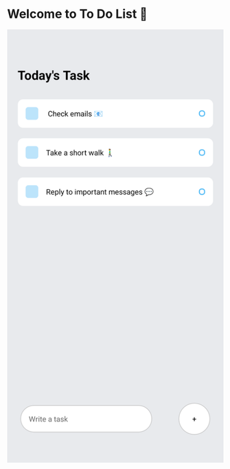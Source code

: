# Welcome to To Do List 👋

![image alt](https://github.com/UmutSeyhan0/To-Do-List/blob/a89d69288f40e691cacc856af5bd50d28e654697/Todolistscreenshot.png)
